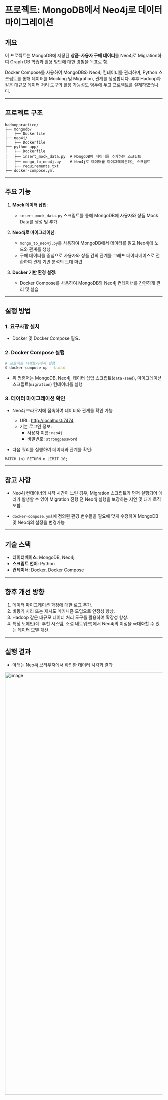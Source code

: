 # 프로젝트: MongoDB에서 Neo4j로 데이터 마이그레이션

## 개요

이 프로젝트는 MongoDB에 저장된 **상품-사용자 구매 데이터**를 Neo4j로 Migration하여 Graph DB 학습과 활용 방안에 대한 경험을 목표로 함.

Docker Compose를 사용하여 MongoDB와 Neo4j 컨테이너를 관리하며, Python 스크립트를 통해 데이터를 Mocking 및 Migration, 관계를 생성합니다. 추후 Hadoop과 같은 대규모 데이터 처리 도구의 활용 가능성도 염두에 두고 프로젝트를 설계하였습니다.

---

## 프로젝트 구조

```
hadooppractice/
├── mongodb/
│   ├── Dockerfile
├── neo4j/
│   ├── Dockerfile
├── python-app/
│   ├── Dockerfile
│   ├── insert_mock_data.py  # MongoDB에 데이터를 추가하는 스크립트
│   ├── mongo_to_neo4j.py    # Neo4j로 데이터를 마이그레이션하는 스크립트
│   ├── requirements.txt
├── docker-compose.yml
```

---

## 주요 기능

1. **Mock 데이터 삽입**:

   - `insert_mock_data.py` 스크립트를 통해 MongoDB에 사용자와 상품 Mock Data를 생성 및 추가

2. **Neo4j로 마이그레이션**:

   - `mongo_to_neo4j.py`를 사용하여 MongoDB에서 데이터를 읽고 Neo4j에 노드와 관계를 생성
   - 구매 데이터를 중심으로 사용자와 상품 간의 관계를 그래프 데이터베이스로 전환하여 관계 기반 분석의 토대 마련

3. **Docker 기반 환경 설정**:

   - Docker Compose를 사용하여 MongoDB와 Neo4j 컨테이너를 간편하게 관리 및 실습

---

## 실행 방법

### 1. 요구사항 설치

- Docker 및 Docker Compose 필요.

### 2. Docker Compose 실행

```bash
# 프로젝트 디렉토리에서 실행
$ docker-compose up --build
```

- 위 명령어는 MongoDB, Neo4j, 데이터 삽입 스크립트(`data-seed`), 마이그레이션 스크립트(`migration`) 컨테이너를 실행

### 3. 데이터 마이그레이션 확인

- Neo4j 브라우저에 접속하여 데이터와 관계를 확인 가능

  - URL: [http://localhost:7474](http://localhost:7474)
  - 기본 로그인 정보:
    - 사용자 이름: `neo4j`
    - 비밀번호: `strongpassword`

- 다음 쿼리를 실행하여 데이터와 관계를 확인:

```cypher
MATCH (n) RETURN n LIMIT 10;
```

---

## 참고 사항

- Neo4j 컨테이너의 시작 시간이 느린 경우, Migration 스크립트가 먼저 실행되어 에러가 발생할 수 있어 Migration 진행 전 Neo4j 실행을 보장하는 지연 및 대기 로직 포함.

- `docker-compose.yml`에 정의된 환경 변수들을 필요에 맞게 수정하여 MongoDB 및 Neo4j의 설정을 변경가능

---

## 기술 스택

- **데이터베이스**: MongoDB, Neo4j
- **스크립트 언어**: Python
- **컨테이너**: Docker, Docker Compose

---

## 향후 개선 방향

1. 데이터 마이그레이션 과정에 대한 로그 추가.
2. 비동기 처리 또는 재시도 메커니즘 도입으로 안정성 향상.
3. Hadoop 같은 대규모 데이터 처리 도구를 활용하여 확장성 향상.
4. 특정 도메인(예: 추천 시스템, 소셜 네트워크)에서 Neo4j의 이점을 극대화할 수 있는 데이터 모델 개선.

---

## 실행 결과

- 아래는 Neo4j 브라우저에서 확인한 데이터 시각화 결과

<img width="1352" alt="image" src="https://github.com/user-attachments/assets/334adb6f-4d19-4653-9216-682f503663a4">

